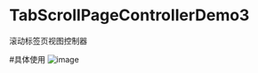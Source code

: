 # TabScrollPageControllerDemo3

滚动标签页视图控制器

#具体使用
 ![image](https://github.com/iosApem/TabScrollPageControllerDemo3/TabScrollPageControllerDemo3/sreenshot.png.jpg)

